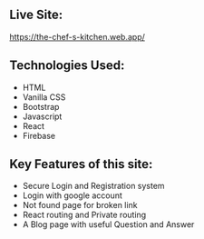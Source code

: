 ## Live Site:
https://the-chef-s-kitchen.web.app/

## Technologies Used:
* HTML
* Vanilla CSS
* Bootstrap
* Javascript
* React
* Firebase

## Key Features of this site:
* Secure Login and Registration system
* Login with google account
* Not found page for broken link
* React routing and Private routing
* A Blog page with useful Question and Answer

